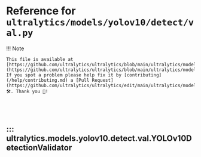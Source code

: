 # Reference for `ultralytics/models/yolov10/detect/val.py`

!!! Note

    This file is available at [https://github.com/ultralytics/ultralytics/blob/main/ultralytics/models/yolov10/detect/val.py](https://github.com/ultralytics/ultralytics/blob/main/ultralytics/models/yolov10/detect/val.py). If you spot a problem please help fix it by [contributing](/help/contributing.md) a [Pull Request](https://github.com/ultralytics/ultralytics/edit/main/ultralytics/models/yolov10/detect/val.py) 🛠️. Thank you 🙏!

<br><br>

## ::: ultralytics.models.yolov10.detect.val.YOLOv10DetectionValidator

<br><br>
